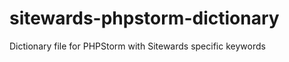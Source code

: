 sitewards-phpstorm-dictionary
=============================

Dictionary file for PHPStorm with Sitewards specific keywords